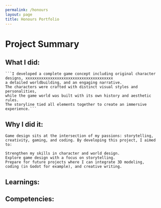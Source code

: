 ```yaml
---
permalink: /honours
layout: page
title: Honours Portfolio
---
```


# Project Summary</h2>
## What I did:
    ```I developed a complete game concept including original character designs, xxxxxxxxxxxxxxxxxxxxxxxxxxxxxxxxxxxxxxx
    a detailed worldbuilding, and an engaging narrative. 
    The characters were crafted with distinct visual styles and personalities, 
    while the game world was built with its own history and aesthetic rules. 
    The storyline tied all elements together to create an immersive experience.```

## Why I did it: 
    Game design sits at the intersection of my passions: storytelling, 
    creativity, gaming, and coding. By developing this project, I aimed to:

    Strengthen my skills in character and world design.
    Explore game design with a focus on storytelling.
    Prepare for future projects where I can integrate 3D modeling, 
    coding (in Godot for example), and creative writing.
## Learnings: 
## Competencies:
